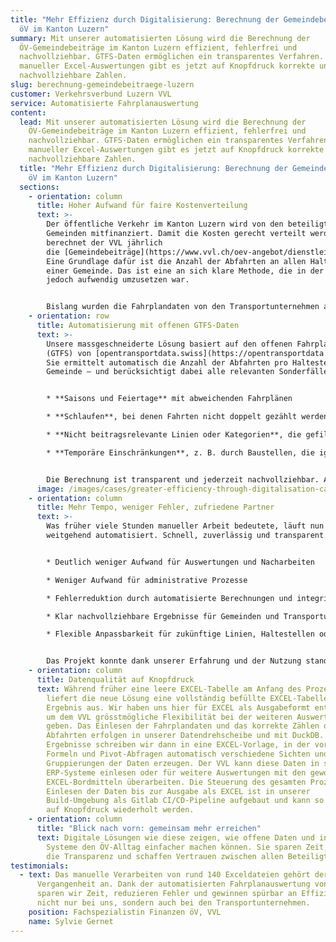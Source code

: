 ```yaml
---
title: "Mehr Effizienz durch Digitalisierung: Berechnung der Gemeindebeiträge im
  öV im Kanton Luzern"
summary: Mit unserer automatisierten Lösung wird die Berechnung der
  ÖV-Gemeindebeiträge im Kanton Luzern effizient, fehlerfrei und
  nachvollziehbar. GTFS-Daten ermöglichen ein transparentes Verfahren. Statt
  manueller Excel-Auswertungen gibt es jetzt auf Knopfdruck korrekte und
  nachvollziehbare Zahlen.
slug: berechnung-gemeindebeitraege-luzern
customer: Verkehrsverbund Luzern VVL
service: Automatisierte Fahrplanauswertung
content:
  lead: Mit unserer automatisierten Lösung wird die Berechnung der
    ÖV-Gemeindebeiträge im Kanton Luzern effizient, fehlerfrei und
    nachvollziehbar. GTFS-Daten ermöglichen ein transparentes Verfahren. Statt
    manueller Excel-Auswertungen gibt es jetzt auf Knopfdruck korrekte und
    nachvollziehbare Zahlen.
  title: "Mehr Effizienz durch Digitalisierung: Berechnung der Gemeindebeiträge im
    öV im Kanton Luzern"
  sections:
    - orientation: column
      title: Hoher Aufwand für faire Kostenverteilung
      text: >-
        Der öffentliche Verkehr im Kanton Luzern wird von den beteiligten
        Gemeinden mitfinanziert. Damit die Kosten gerecht verteilt werden,
        berechnet der VVL jährlich
        die [Gemeindebeiträge](https://www.vvl.ch/oev-angebot/dienstleistungen/finanzierung/gemeindebeitraege).
        Eine Grundlage dafür ist die Anzahl der Abfahrten an allen Haltestellen
        einer Gemeinde. Das ist eine an sich klare Methode, die in der Praxis
        jedoch aufwendig umzusetzen war.


        Bislang wurden die Fahrplandaten von den Transportunternehmen ausgewertet, manuell in eine Vorlage übertragen, dem VVL zugestellt und dort stichprobenartig überprüft. Dieser Prozess bedeutete für die Transportunternehmen und den VVL einen grossen Aufwand und war zugleich fehleranfällig. Der VVL suchte deshalb nach einer Lösung, um den Prozess zu automatisieren und gleichzeitig die Qualität und Nachvollziehbarkeit der Ergebnisse zu erhöhen.
    - orientation: row
      title: Automatisierung mit offenen GTFS-Daten
      text: >-
        Unsere massgeschneiderte Lösung basiert auf den offenen Fahrplandaten
        (GTFS) von [opentransportdata.swiss](https://opentransportdata.swiss/).
        Sie ermittelt automatisch die Anzahl der Abfahrten pro Haltestelle und
        Gemeinde – und berücksichtigt dabei alle relevanten Sonderfälle:


        * **Saisons und Feiertage** mit abweichenden Fahrplänen

        * **Schlaufen**, bei denen Fahrten nicht doppelt gezählt werden dürfen

        * **Nicht beitragsrelevante Linien oder Kategorien**, die gefiltert werden

        * **Temporäre Einschränkungen**, z. B. durch Baustellen, die ignoriert werden


        Die Berechnung ist transparent und jederzeit nachvollziehbar. Auffälligkeiten und Inkonsistenzen werden automatisch erkannt, sodass ein qualitätsgesichertes Ergebnis gewährleistet ist.
      image: /images/cases/greater-efficiency-through-digitalisation-calculation-of-municipal-contributions-to-public-transport-in-the-canton-of-lucerne/vvl.png
    - orientation: column
      title: Mehr Tempo, weniger Fehler, zufriedene Partner
      text: >-
        Was früher viele Stunden manueller Arbeit bedeutete, läuft nun
        weitgehend automatisiert. Schnell, zuverlässig und transparent.


        * Deutlich weniger Aufwand für Auswertungen und Nacharbeiten

        * Weniger Aufwand für administrative Prozesse

        * Fehlerreduktion durch automatisierte Berechnungen und integrierte Qualitätssicherung

        * Klar nachvollziehbare Ergebnisse für Gemeinden und Transportunternehmen

        * Flexible Anpassbarkeit für zukünftige Linien, Haltestellen oder Regelungen


        Das Projekt konnte dank unserer Erfahrung und der Nutzung standardisierter Datenformate mit minimalem Aufwand realisiert werden und das zur vollen Zufriedenheit der Kundin.
    - orientation: column
      title: Datenqualität auf Knopfdruck
      text: Während früher eine leere EXCEL-Tabelle am Anfang des Prozesses stand,
        liefert die neue Lösung eine vollständig befüllte EXCEL-Tabelle als
        Ergebnis aus. Wir haben uns hier für EXCEL als Ausgabeformt entschieden,
        um dem VVL grösstmögliche Flexibilität bei der weiteren Auswertung  zu
        geben. Das Einlesen der Fahrplandaten und das korrekte Zählen der
        Abfahrten erfolgen in unserer Datendrehscheibe und mit DuckDB. Die rohen
        Ergebnisse schreiben wir dann in eine EXCEL-Vorlage, in der vorbereitete
        Formeln und Pivot-Abfragen automatisch verschiedene Sichten und
        Gruppierungen der Daten erzeugen. Der VVL kann diese Daten in seine
        ERP-Systeme einlesen oder für weitere Auswertungen mit den gewohnten
        EXCEL-Bordmitteln überarbeiten. Die Steuerung des gesamten Prozesses vom
        Einlesen der Daten bis zur Ausgabe als EXCEL ist in unserer
        Build-Umgebung als Gitlab CI/CD-Pipeline aufgebaut und kann so jederzeit
        auf Knopfdruck wiederholt werden.
    - orientation: column
      title: "Blick nach vorn: gemeinsam mehr erreichen"
      text: Digitale Lösungen wie diese zeigen, wie offene Daten und intelligente
        Systeme den ÖV-Alltag einfacher machen können. Sie sparen Zeit, erhöhen
        die Transparenz und schaffen Vertrauen zwischen allen Beteiligten.
testimonials:
  - text: Das manuelle Verarbeiten von rund 140 Exceldateien gehört der
      Vergangenheit an. Dank der automatisierten Fahrplanauswertung von geOps
      sparen wir Zeit, reduzieren Fehler und gewinnen spürbar an Effizienz –
      nicht nur bei uns, sondern auch bei den Transportunternehmen.
    position: Fachspezialistin Finanzen öV, VVL
    name: Sylvie Gernet
---
```

